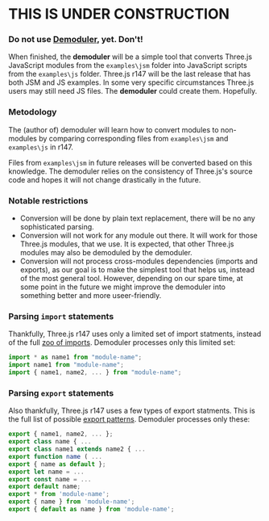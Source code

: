 # THIS IS UNDER CONSTRUCTION
### Do not use <a href="https://boytchev.github.io/demoduler/">Demoduler</a>, yet. Don't!


When finished, the **demoduler** will be a simple tool that converts Three.js
JavaScript modules from the `examples\jsm` folder into JavaScript scripts from
the `examples\js` folder. Three.js r147 will be the last release that has both
JSM and JS examples. In some very specific circumstances Three.js users may
still need JS files. The **demoduler**  could create them. Hopefully.

### Metodology

The (author of) demoduler will learn how to convert modules to non-modules by
comparing corresponding files from `examples\jsm` and `examples\js` in r147.

Files from `examples\jsm` in future releases will be converted based on this
knowledge. The demoduler relies on the consistency of Three.js's source code
and hopes it will not change drastically in the future.


### Notable restrictions

- Conversion will be done by plain text replacement, there will be no any
sophisticated parsing.
- Conversion will not work for any module out there. It will work for those
Three.js modules, that we use. It is expected, that other Three.js modules may
also be demoduled by the demoduler.
- Conversion will not process cross-modules dependencies (imports and exports),
as our goal is to make the simplest tool that helps us, instead of the most
general tool. However, depending on our spare time, at some point in the future
we might improve the demoduler into something better and more useer-friendly.

### Parsing `import` statements

Thankfully, Three.js r147 uses only a limited set of import statments, instead
of the full [zoo of imports](https://developer.mozilla.org/en-US/docs/Web/JavaScript/Reference/Statements/import).
Demoduler processes only this limited set:

```js
import * as name1 from "module-name";
import name1 from "module-name";
import { name1, name2, ... } from "module-name";
```

### Parsing `export` statements

Also thankfully, Three.js r147 uses a few types of export statments. This is the
full list of possible [export patterns](https://developer.mozilla.org/en-US/docs/Web/JavaScript/Reference/Statements/export).
Demoduler processes only these:

```js
export { name1, name2, ... };
export class name { ...
export class name1 extends name2 { ...
export function name ( ...
export { name as default };
export let name = ...
export const name = ...
export default name;
export * from 'module-name';
export { name } from 'module-name';
export { default as name } from 'module-name';
```

<!--
| examples\jsm | file | status |
| --- | --- | --- |
| **animation** | | |
| **cameras** | | |
| **controls** | | |
| **csm** | | |
| **curves** | | |
| **effects** | | |
| **environments** | | |
| **exporters** | | |
|| ColladaExporter.js ||
|| DRACOExporter.js ||
|| EXRExporter.js ||
|| GLTFExporter.js ||
|| KTX2Exporter.js | no JS version |
|| MMDExporter.js ||
|| OBJExporter.js ||
|| PLYExporter.js ||
|| STLExporter.js ||
|| USDZExporter.js ||
| **geometries** | | |
|| BoxLineGeometry.js ||
|| ConvexGeometry.js ||
|| DecalGeometry.js ||
|| LightningStrike.js ||
|| ParametricGeometries.js ||
|| ParametricGeometry.js ||
|| RoundedBoxGeometry.js ||
|| TeapotGeometry.js ||
|| TextGeometry.js ||
| **helpers** | | |
| **interactive** | | |
| **libs** | | |
| **lights** | | |
| **lines** | | |
| **loaders** | | |
| **materials** | | |
| **math** | | |
| **misc** | | |
| **modifiers** | | |
| **objects** | | |
| **physics** | | |
| **postprocessing** | | |
| **renderers** | | |
| **shaders** | | |
| **textures** | | |
| **utils** | | |


-->

